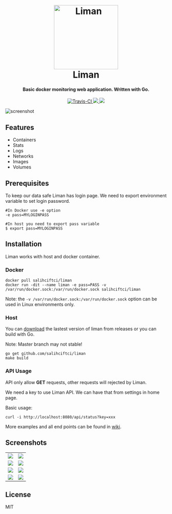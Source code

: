 
<h1 align="center">
  <br>
  <img src="https://img.salih.co/liman/logo.png" alt="Liman" width="200">
  <br>
  Liman
  <br>
</h1>

<h4 align="center">Basic docker monitoring web application. Written with Go.</h4>

<p align="center">
  <a href="https://travis-ci.org/salihciftci/liman">
    <img src="https://travis-ci.org/salihciftci/liman.svg?branch=master"
         alt="Travis-CI">
  </a>
  <a href="https://goreportcard.com/report/github.com/salihciftci/liman">
      <img src="https://goreportcard.com/badge/github.com/salihciftci/liman">
  </a>
  <a href="https://hub.docker.com/r/salihciftci/liman/">
    <img src="https://img.shields.io/docker/pulls/salihciftci/liman.svg">
  </a>
</p>

![screenshot](https://img.salih.co/liman/featured.png)

## Features

* Containers
* Stats
* Logs
* Networks
* Images
* Volumes

## Prerequisites

To keep our data safe Liman has login page. We need to export environment variable to set login password.

```
#In Docker use -e option
-e pass=MYLOGINPASS

#In host you need to export pass variable
$ export pass=MYLOGINPASS
```

## Installation

Liman works with host and docker container.

### Docker

```
docker pull salihciftci/liman
docker run -dit --name liman -e pass=PASS -v /var/run/docker.sock:/var/run/docker.sock salihciftci/liman
```

Note: the `-v /var/run/docker.sock:/var/run/docker.sock` option can be used in Linux environments only. 

### Host

You can [download](https://github.com/salihciftci/liman/releases) the lastest version of liman from releases or you can build with Go.

Note: Master branch may not stable!

```
go get github.com/salihciftci/liman
make build
```

### API Usage

API only allow **GET** requests, other requests will rejected by Liman.

We need a key to use Liman API. We can have that from settings in home page.

Basic usage:
```
curl -i http://localhost:8080/api/status?key=xxx
```

More examples and all end points can be found in [wiki](https://github.com/salihciftci/liman/wiki/API-Usage).

## Screenshots

 <table>
  <tr>
    <td><img src="https://img.salih.co/liman/dashboard.png"></td>
    <td><img src="https://img.salih.co/liman/containers.png"></td>
  </tr>
  <tr>
    <td><img src="https://img.salih.co/liman/logs.png"></td>
    <td><img src="https://img.salih.co/liman/stats.png"></td>
  </tr>
  <tr>
    <td><img src="https://img.salih.co/liman/images.png"></td>
    <td><img src="https://img.salih.co/liman/volumes.png"></td>
  </tr>
  <tr>
    <td><img src="https://img.salih.co/liman/networks.png"></td>
    <td><img src="https://img.salih.co/liman/login.png"></td>
  </tr>
</table> 

## License

MIT